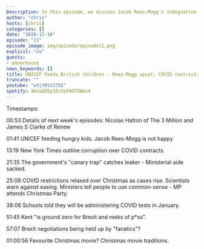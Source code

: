 ```yaml
---
Description: In this episode, we discuss Jacob Rees-Mogg's indignation at UNICEF trying to feed hungry children, the easing of restrictions for Christmas, COVID contract corruption, Schools rolling out lateral flow tests in January, Kent gaining an international reputation as being the "Toilet of England" and where we stand with Brexit. We end with our favourite Christmas movies.
author: "chris"
hosts: [chris]
categories: []
date: "2020-12-18"
episode: "11"
episode_image: img/episode/episode11.png
explicit: "no"
guests:
- pmoorhouse
news_keywords: []
title: UNICEF Feeds British children - Rees-Mogg upset, COVID restrictions relaxed against advice, Brexit Looms
truncate: ""
youtube: "w3jYRYJJ75E"
spotify: 4KoaQEOy3EuYpPAOTGWbn4
---
```



Timestamps:

00:53 Details of next week's episodes: Nicolas Hatton of The 3 Million and James S Clarke of Renew

01:41 UNICEF feeding hungry kids. Jacob Rees-Mogg is not happy

13:19 New York Times outline corruption over COVID contracts.

21:35 The government's "canary trap" catches leaker - Ministerial aide sacked.

25:08 COVID restrictions relaxed over Christmas as cases rise. Scientists warn against easing. Ministers tell people to use common-sense - MP attends Christmas Party.

38:06 Schools told they will be administering COVID tests in January.

51:45 Kent "is ground zero for Brexit and reeks of p*ss".

57:07 Brexit negotiations being held up by "fanatics"?

01:00:56 Favourite Christmas movie? Christmas movie  traditions.
